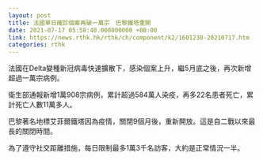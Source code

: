 ```yaml
---
layout: post
title: 法國單日確診個案再破一萬宗　巴黎鐵塔重開
date: 2021-07-17 05:58:40.000000000 +08:00
link: https://news.rthk.hk/rthk/ch/component/k2/1601230-20210717.htm
categories: rthk
---
```


法國在Delta變種新冠病毒快速擴散下，感染個案上升，繼5月底之後，再次新增超過一萬宗病例。

衛生部通報新增1萬908宗病例，累計超過584萬人染疫，再多22名患者死亡，累計死亡人數11萬多人。

巴黎著名地標艾菲爾鐵塔因為疫情，關閉9個月後，重新開放。這是自二戰以來最長的關閉時間。

為了遵守社交距離措施，每日限制最多1萬3千名訪客，大約是正常情況一半。
